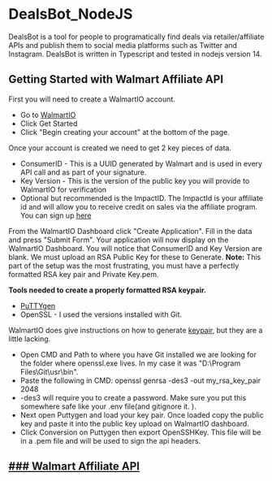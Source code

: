 # DealsBot_NodeJS

DealsBot is a tool for people to programatically find deals via retailer/affiliate APIs and publish them to social media platforms such as Twitter and Instagram.
DealsBot is written in Typescript and tested in nodejs version 14.

## Getting Started with Walmart Affiliate API

First you will need to create a WalmartIO account. 

- Go to [WalmartIO](https://www.walmart.io)
- Click Get Started
- Click "Begin creating your account" at the bottom of the page. 

Once your account is created we need to get 2 key pieces of data.

- ConsumerID - This is a UUID generated by Walmart and is used in every API call and as part of your signature. 
- Key Version - This is the version of the public key you will provide to WalmartIO for verification
- Optional but recommended is the ImpactID.
 The ImpactId is your affiliate id and will allow you to receive credit on sales via the affiliate program.
 You can sign up [here](https://affiliates.walmart.com/) 
 
From the WalmartIO Dashboard click "Create Application". Fill in the data and press "Submit Form".
Your application will now display on the WalmartIO Dashboard. You will notice that ConsumerID and Key Version are blank. We must upload an RSA Public Key for these to Generate.
**Note:** This part of the setup was the most frustrating, you must have a perfectly formatted RSA key pair and Private Key.pem.

**Tools needed to create a properly formatted RSA keypair.**

- [PuTTYgen](https://www.puttygen.com/)
- OpenSSL - I used the versions installed with Git.

WalmartIO does give instructions on how to generate [keypair](https://www.walmart.io/key-tutorial), but they are a little lacking.

- Open CMD and Path to where you have Git installed we are looking for the folder where openssl.exe lives. In my case it was "D:\Program Files\Git\usr\bin".
- Paste the following in CMD: openssl genrsa -des3 -out my_rsa_key_pair 2048
- -des3 will require you to create a password.  Make sure you put this somewhere safe like your .env file(and gitignore it. ).
-  Next open Puttygen and load your key pair. Once loaded copy the public key and paste it into the public key upload on WalmartIO dashboard. 
- Click Conversion on Puttygen  then export OpenSSHKey. This file will be in a .pem file and will be used to sign the api headers. 

[### Walmart Affiliate API](src/walmartAffiliate/walmartAffiliate.md)
-----
